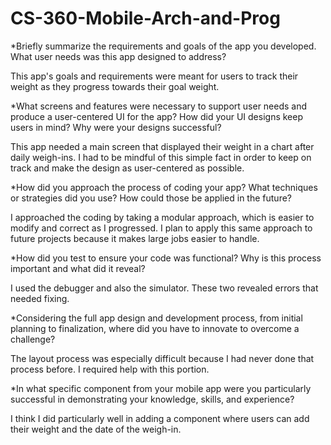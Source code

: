 # CS-360-Mobile-Arch-and-Prog

*Briefly summarize the requirements and goals of the app you developed. What user needs was this app designed to address?

This app's goals and requirements were meant for users to track their weight as they progress towards their goal weight.



*What screens and features were necessary to support user needs and produce a user-centered UI for the app? How did your UI designs keep users in mind? Why were your designs successful?

This app needed a main screen that displayed their weight in a chart after daily weigh-ins. I had to be mindful of this simple fact in order to keep on track and make the design as user-centered as possible.



*How did you approach the process of coding your app? What techniques or strategies did you use? How could those be applied in the future?

I approached the coding by taking a modular approach, which is easier to modify and correct as I progressed. I plan to apply this same approach to future projects because it makes large jobs easier to handle. 



*How did you test to ensure your code was functional? Why is this process important and what did it reveal?

I used the debugger and also the simulator. These two revealed errors that needed fixing.



*Considering the full app design and development process, from initial planning to finalization, where did you have to innovate to overcome a challenge?

The layout process was especially difficult because I had never done that process before. I required help with this portion.



*In what specific component from your mobile app were you particularly successful in demonstrating your knowledge, skills, and experience?

I think I did particularly well in adding a component where users can add their weight and the date of the weigh-in. 


